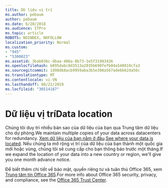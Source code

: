 ```yaml
---
title: Dữ liệu vị trí
ms.author: pebaum
author: pebaum
ms.date: 6/20/2018
ms.audience: ITPro
ms.topic: article
ROBOTS: NOINDEX, NOFOLLOW
localization_priority: Normal
ms.custom:
- "945"
- "5300023"
ms.assetid: 3bab036c-dbaa-406a-8b73-1e5f31993436
ms.openlocfilehash: b895dabc8d3513a2035b698fefb04a540810cfa3
ms.sourcegitcommit: 1d98db8acb9959aba3b5e308a567ade6b62da56c
ms.translationtype: MT
ms.contentlocale: vi-VN
ms.lasthandoff: 08/22/2019
ms.locfileid: "36514187"
---
```

# <a name="data-location"></a><span data-ttu-id="ef040-102">Dữ liệu vị trí</span><span class="sxs-lookup"><span data-stu-id="ef040-102">Data location</span></span>

<span data-ttu-id="ef040-103">Chúng tôi duy trì nhiều bản sao của dữ liệu của bạn qua Trung tâm dữ liệu cho dự phòng.</span><span class="sxs-lookup"><span data-stu-id="ef040-103">We maintain multiple copies of your data across datacenters for redundancy.</span></span> <span data-ttu-id="ef040-104">[Xem dữ liệu của bạn nằm ở đâu](https://office.com/datamaps).</span><span class="sxs-lookup"><span data-stu-id="ef040-104">[See where your data is located](https://office.com/datamaps).</span></span> <span data-ttu-id="ef040-105">Nếu chúng ta mở rộng vị trí của dữ liệu của bạn thành một quốc gia mới hoặc vùng, chúng tôi sẽ cung cấp cho bạn thông báo trước một tháng.</span><span class="sxs-lookup"><span data-stu-id="ef040-105">If we expand the location of your data into a new country or region, we'll give you one month advance notice.</span></span>
  
<span data-ttu-id="ef040-106">Để biết thêm chi tiết về bảo mật, quyền riêng tư và tuân thủ Office 365, xem [Trung tâm tin Office 365](https://products.office.com/business/office-365-trust-center-welcome).</span><span class="sxs-lookup"><span data-stu-id="ef040-106">For more info about Office 365 security, privacy, and compliance, see the [Office 365 Trust Center](https://products.office.com/business/office-365-trust-center-welcome).</span></span>
  